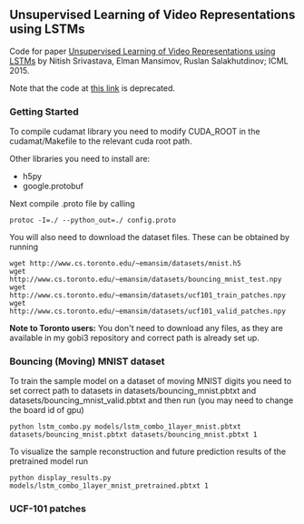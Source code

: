 ## Unsupervised Learning of Video Representations using LSTMs

Code for paper [Unsupervised Learning of Video Representations using LSTMs](http://arxiv.org/abs/1502.04681) by Nitish Srivastava, Elman Mansimov, Ruslan Salakhutdinov; ICML 2015.

Note that the code at [this link](http://www.cs.toronto.edu/~nitish/unsupervised_video/) is deprecated.

### Getting Started

To compile cudamat library you need to modify CUDA_ROOT in the cudamat/Makefile to the relevant cuda root path.

Other libraries you need to install are:

* h5py
* google.protobuf

Next compile .proto file by calling
```
protoc -I=./ --python_out=./ config.proto
```

You will also need to download the dataset files. These can be obtained by running

```
wget http://www.cs.toronto.edu/~emansim/datasets/mnist.h5
wget http://www.cs.toronto.edu/~emansim/datasets/bouncing_mnist_test.npy
wget http://www.cs.toronto.edu/~emansim/datasets/ucf101_train_patches.npy
wget http://www.cs.toronto.edu/~emansim/datasets/ucf101_valid_patches.npy
```

**Note to Toronto users:** You don't need to download any files, as they are available in my gobi3 repository and correct path is already set up.

### Bouncing (Moving) MNIST dataset

To train the sample model on a dataset of moving MNIST digits you need to set correct path to datasets in datasets/bouncing_mnist.pbtxt and datasets/bouncing_mnist_valid.pbtxt and then run (you may need to change the board id of gpu)

```
python lstm_combo.py models/lstm_combo_1layer_mnist.pbtxt datasets/bouncing_mnist.pbtxt datasets/bouncing_mnist.pbtxt 1
```

To visualize the sample reconstruction and future prediction results of the pretrained model run

```
python display_results.py models/lstm_combo_1layer_mnist_pretrained.pbtxt 1
```

### UCF-101 patches
